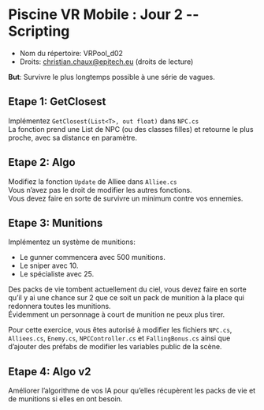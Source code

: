 # Piscine VR Mobile : Jour 2 -- Scripting

- Nom du répertoire: VRPool_d02
- Droits: christian.chaux@epitech.eu (droits de lecture)

**But**: Survivre le plus longtemps possible à une série de vagues.

## Etape 1: GetClosest
Implémentez `GetClosest(List<T>, out float)` dans `NPC.cs`  
La fonction prend une List de NPC (ou des classes filles) et retourne le plus proche, avec sa distance en paramètre.

## Etape 2: Algo
Modifiez la fonction `Update` de Alliee dans `Alliee.cs`  
Vous n’avez pas le droit de modifier les autres fonctions.  
Vous devez faire en sorte de survivre un minimum contre vos ennemies.

## Etape 3: Munitions
Implémentez un système de munitions:
- Le gunner commencera avec 500 munitions.
- Le sniper avec 10.
- Le spécialiste avec 25.

Des packs de vie tombent actuellement du ciel, vous devez faire en sorte qu’il y ai une chance sur 2 que ce soit un pack de munition à la place qui redonnera toutes les munitions.  
Évidemment un personnage à court de munition ne peux plus tirer.  

Pour cette exercice, vous êtes autorisé à modifier les fichiers `NPC.cs`, `Alliees.cs`, `Enemy.cs`, `NPCController.cs` et `FallingBonus.cs` ainsi que d’ajouter des préfabs de modifier les variables public de la scène.

## Etape 4: Algo v2
Améliorer l’algorithme de vos IA pour qu’elles récupèrent les packs de vie et de munitions si elles en ont besoin.
